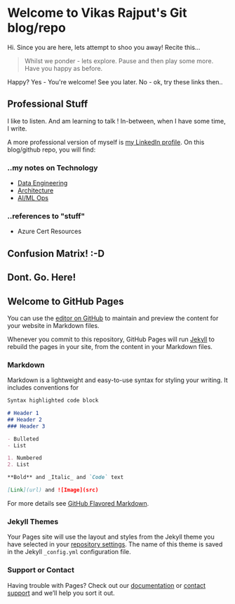 # Welcome to Vikas Rajput's Git blog/repo 
Hi. Since you are here, lets attempt to shoo you away! 
Recite this... 
> Whilst we ponder - lets explore.
> Pause and then play some more.
> Have you happy as before.

Happy? 
Yes - You're welcome! See you later. 
No  - ok, try these links then..

## Professional Stuff 
I like to listen. And am learning to talk ! 
In-between, when I have some time, I write.

A more professional version of myself is [my LinkedIn profile](https://linkedin.com/in/rajputsvikas).
On this blog/github repo, you will find: 
### ..my notes on Technology 
- [Data Engineering](blog\dataengineering)
- [Architecture](blog\architecture)
- [AI/ML Ops](blog\aiml)
### ..references to "stuff"
- Azure Cert Resources 

## Confusion Matrix! :-D 

## Dont. Go. Here! 



## Welcome to GitHub Pages

You can use the [editor on GitHub](https://github.com/Manuel83/sample/edit/master/index.md) to maintain and preview the content for your website in Markdown files.

Whenever you commit to this repository, GitHub Pages will run [Jekyll](https://jekyllrb.com/) to rebuild the pages in your site, from the content in your Markdown files.

### Markdown

Markdown is a lightweight and easy-to-use syntax for styling your writing. It includes conventions for

```markdown
Syntax highlighted code block

# Header 1
## Header 2
### Header 3

- Bulleted
- List

1. Numbered
2. List

**Bold** and _Italic_ and `Code` text

[Link](url) and ![Image](src)
```

For more details see [GitHub Flavored Markdown](https://guides.github.com/features/mastering-markdown/).

### Jekyll Themes

Your Pages site will use the layout and styles from the Jekyll theme you have selected in your [repository settings](https://github.com/Manuel83/sample/settings). The name of this theme is saved in the Jekyll `_config.yml` configuration file.

### Support or Contact

Having trouble with Pages? Check out our [documentation](https://help.github.com/categories/github-pages-basics/) or [contact support](https://github.com/contact) and we’ll help you sort it out.